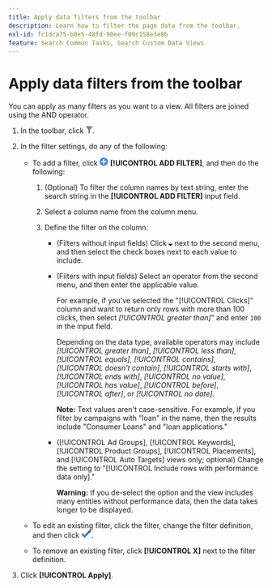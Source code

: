 ```yaml
---
title: Apply data filters from the toolbar
description: Learn how to filter the page data from the toolbar.
exl-id: fc1dca75-b0e5-48fd-90ee-f09c158e3e8b
feature: Search Common Tasks, Search Custom Data Views
---
```

# Apply data filters from the toolbar

You can apply as many filters as you want to a view. All filters are joined using the AND operator.

1. In the toolbar, click ![Filter](/help/search-social-commerce/assets/filter.png "Filter").

1. In the filter settings, do any of the following:

   * To add a filter, click ![Add Filter](/help/search-social-commerce/assets/add.png "Add Filter") **[!UICONTROL ADD FILTER]**, and then do the following:

     1. (Optional) To filter the column names by text string, enter the search string in the **[!UICONTROL ADD FILTER]** input field.

     1. Select a column name from the column menu.

     1. Define the filter on the column:

        * (Filters without input fields) Click ![Down arrow](/help/search-social-commerce/assets/arrow-down-expand.png "Down arrow") next to the second menu, and then select the check boxes next to each value to include.

        * (Filters with input fields) Select an operator from the second menu, and then enter the applicable value.
   
          For example, if you've selected the "[!UICONTROL Clicks]" column and want to return only rows with more than 100 clicks, then select *[!UICONTROL greater than]*" and enter `100` in the input field.
          
          Depending on the data type, available operators may include *[!UICONTROL greater than]*, *[!UICONTROL less than]*, *[!UICONTROL equals]*, *[!UICONTROL contains]*, *[!UICONTROL doesn't contain]*, *[!UICONTROL starts with]*, *[!UICONTROL ends with]*, *[!UICONTROL no value]*, *[!UICONTROL has value]*, *[!UICONTROL before]*, *[!UICONTROL after]*, or *[!UICONTROL no date].* 
          
          **Note:** Text values aren't case-sensitive. For example, if you filter by campaigns with "loan" in the name, then the results include "Consumer Loans" and "loan applications."

        * ([!UICONTROL Ad Groups], [!UICONTROL Keywords], [!UICONTROL Product Groups], [!UICONTROL Placements], and [!UICONTROL Auto Targets] views only; optional) Change the setting to "[!UICONTROL Include rows with performance data only]." 
        
          **Warning:** If you de-select the option and the view includes many entities without performance data, then the data takes longer to be displayed.

   * To edit an existing filter, click the filter, change the filter definition, and then click ![Update Filter](/help/search-social-commerce/assets/select.png "Update Filter").

   * To remove an existing filter, click **[!UICONTROL X]** next to the filter definition.

1. Click **[!UICONTROL Apply]**.
